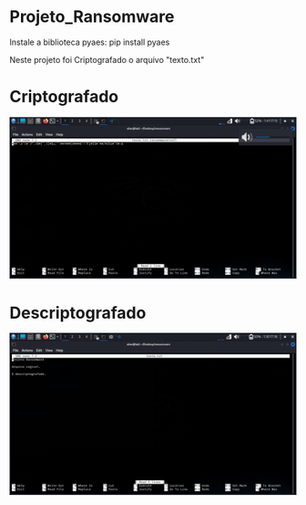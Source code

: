 # Projeto_Ransomware

Instale a biblioteca pyaes:
pip install pyaes


Neste projeto foi Criptografado o arquivo "texto.txt"

# Criptografado
![teste.txt Criptografado](criptografado.png)

# Descriptografado
![teste.txt Descriptografado](descritografado.png)

